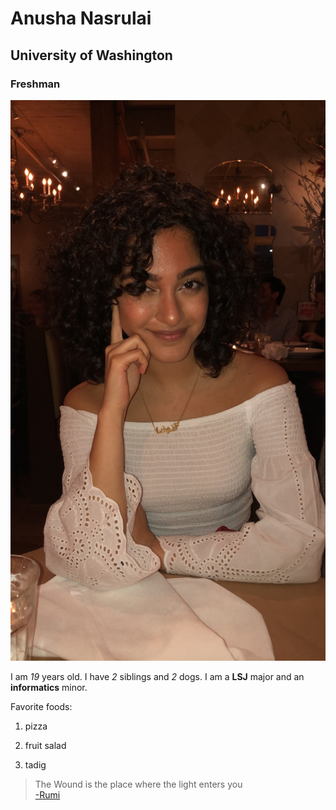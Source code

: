 # Anusha Nasrulai

## University of Washington

### Freshman

![](profilepicture.JPG)

I am *19* years old. I have *2* siblings and *2* dogs. I am a __LSJ__ major and an __informatics__ minor.


Favorite foods:
1. pizza

2. fruit salad

3. tadig

>The Wound is the place where the light enters you  
[-Rumi](https://everydaypowerblog.com/rumi-quotes/)

